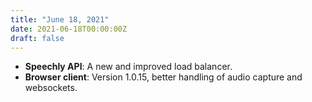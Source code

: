 ```yaml
---
title: "June 18, 2021"
date: 2021-06-18T00:00:00Z
draft: false
---
```


- **Speechly API**: A new and improved load balancer.
- **Browser client**: Version 1.0.15, better handling of audio capture and websockets.
